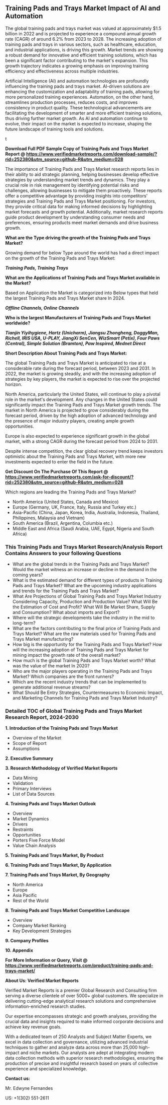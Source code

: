 <h2>Training Pads and Trays Market Impact of AI and Automation</h2><p>The global training pads and trays market was valued at approximately $1.5 billion in 2022 and is projected to experience a compound annual growth rate (CAGR) of around 6.2% from 2023 to 2028. The increasing adoption of training pads and trays in various sectors, such as healthcare, education, and industrial applications, is driving this growth. Market trends are showing a robust demand for innovative and efficient training solutions, which has been a significant factor contributing to the market's expansion. This growth trajectory indicates a growing emphasis on improving training efficiency and effectiveness across multiple industries.</p><p>Artificial Intelligence (AI) and automation technologies are profoundly influencing the training pads and trays market. AI-driven solutions are enhancing the customization and adaptability of training pads, allowing for more personalized training experiences. Automation, on the other hand, streamlines production processes, reduces costs, and improves consistency in product quality. These technological advancements are facilitating the development of smarter and more efficient training solutions, thus driving further market growth. As AI and automation continue to evolve, their impact on the market is expected to increase, shaping the future landscape of training tools and solutions.</p>t</p><p id="" class=""><strong>Download Full PDF Sample Copy of Training Pads and Trays Market Report @ <a href="https://www.verifiedmarketreports.com/download-sample/?rid=252380&utm_source=github-R&utm_medium=028" target="_blank">https://www.verifiedmarketreports.com/download-sample/?rid=252380&utm_source=github-R&utm_medium=028</a></strong></p><p>The importance of&nbsp;Training Pads and Trays Market research reports lies in their ability to aid strategic planning, helping businesses develop effective strategies by understanding market trends and dynamics. They play a crucial role in risk management by identifying potential risks and challenges, allowing businesses to mitigate them proactively. These reports offer a competitive advantage by providing insights into competitors' strategies and Training Pads and Trays Market positioning. For investors, they provide critical data for making informed decisions by highlighting market forecasts and growth potential. Additionally, market research reports guide product development by understanding consumer needs and preferences, ensuring products meet market demands and drive business growth.</p><p><strong>What are the&nbsp;Type driving the growth of the Training Pads and Trays Market?</strong></p><p id="" class="">Growing demand for below Type around the world has had a direct impact on the growth of the Training Pads and Trays Market:</p><em><strong>Training Pads, Training Trays</strong></em></p><strong>What are the&nbsp;Applications&nbsp;of Training Pads and Trays Market available in the Market?</strong></p><p id="" class="">Based on Application the Market is categorized into Below types that held the largest Training Pads and Trays Market share In 2024.</p><em><strong>Offline Channels, Online Channels</strong></em></p><strong>Who is the largest Manufacturers of Training Pads and Trays Market worldwide?</strong></p><p><em><strong>Tianjin Yiyihygiene, Hartz (Unicharm), Jiangsu Zhongheng, DoggyMan, Richell, IRIS USA, U-PLAY, JiangXi SenCen, WizSmart (Petix), Four Paws (Central), Simple Solution (Bramton), Paw Inspired, Mednet Direct</strong></em></p><p id="" class=""><strong>Short Description About Training Pads and Trays Market:</strong></p><p>The global Training Pads and Trays Market is anticipated to rise at a considerable rate during the forecast period, between 2023 and 2031. In 2022, the market is growing steadily, and with the increasing adoption of strategies by key players, the market is expected to rise over the projected horizon.</p><p>North America, particularly the United States, will continue to play a pivotal role in the market's development. Any changes in the United States could significantly impact the Training Pads and Trays Market growth trends. The market in North America is projected to grow considerably during the forecast period, driven by the high adoption of advanced technology and the presence of major industry players, creating ample growth opportunities.</p><p>Europe is also expected to experience significant growth in the global market, with a strong CAGR during the forecast period from 2024 to 2031.</p><p>Despite intense competition, the clear global recovery trend keeps investors optimistic about the Training Pads and Trays Market, with more new investments expected to enter the field in the future.</p><p id="" class=""><strong>Get Discount On The Purchase Of This Report @ <a href="https://www.verifiedmarketreports.com/ask-for-discount/?rid=252380&utm_source=github-R&utm_medium=028" target="_blank">https://www.verifiedmarketreports.com/ask-for-discount/?rid=252380&utm_source=github-R&utm_medium=028</a></strong></p>Which regions are leading the Training Pads and Trays Market?</p><ul><li>North America (United States, Canada and Mexico)</li><li>Europe (Germany, UK, France, Italy, Russia and Turkey etc.)</li><li>Asia-Pacific (China, Japan, Korea, India, Australia, Indonesia, Thailand, Philippines, Malaysia and Vietnam)</li><li>South America (Brazil, Argentina, Columbia etc.)</li><li>Middle East and Africa (Saudi Arabia, UAE, Egypt, Nigeria and South Africa)</li></ul><h3 id="" class="">This Training Pads and Trays Market Research/Analysis Report Contains Answers to your following Questions</h3><ul><li>What are the global trends in the Training Pads and Trays Market? Would the market witness an increase or decline in the demand in the coming years?</li><li>What is the estimated demand for different types of products in Training Pads and Trays Market? What are the upcoming industry applications and trends for the Training Pads and Trays Market?</li><li>What Are Projections of Global Training Pads and Trays Market Industry Considering Capacity, Production and Production Value? What Will Be the Estimation of Cost and Profit? What Will Be Market Share, Supply and Consumption? What about imports and Export?</li><li>Where will the strategic developments take the industry in the mid to long-term?</li><li>What are the factors contributing to the final price of Training Pads and Trays Market? What are the raw materials used for Training Pads and Trays Market manufacturing?</li><li>How big is the opportunity for the Training Pads and Trays Market? How will the increasing adoption of Training Pads and Trays Market for mining impact the growth rate of the overall market?</li><li>How much is the global Training Pads and Trays Market worth? What was the value of the market In 2020?</li><li>Who are the major players operating in the Training Pads and Trays Market? Which companies are the front runners?</li><li>Which are the recent industry trends that can be implemented to generate additional revenue streams?</li><li>What Should Be Entry Strategies, Countermeasures to Economic Impact, and Marketing Channels for Training Pads and Trays Market Industry?</li></ul><h3 id="" class="">Detailed TOC of Global Training Pads and Trays Market Research Report, 2024-2030</h3><p id="" class=""><strong>1. Introduction of the Training Pads and Trays Market</strong></p><ul><li>Overview of the Market</li><li>Scope of Report</li><li>Assumptions</li></ul><p id="" class=""><strong>2. Executive Summary</strong></p><p id="" class=""><strong>3. Research Methodology of Verified Market Reports</strong></p><ul><li>Data Mining</li><li>Validation</li><li>Primary Interviews</li><li>List of Data Sources</li></ul><p id="" class=""><strong>4. Training Pads and Trays Market Outlook</strong></p><ul><li>Overview</li><li>Market Dynamics</li><li>Drivers</li><li>Restraints</li><li>Opportunities</li><li>Porters Five Force Model</li><li>Value Chain Analysis</li></ul><p id="" class=""><strong>5. Training Pads and Trays Market, By Product</strong></p><p id="" class=""><strong>6. Training Pads and Trays Market, By Application</strong></p><p id="" class=""><strong>7. Training Pads and Trays Market, By Geography</strong></p><ul><li>North America</li><li>Europe</li><li>Asia Pacific</li><li>Rest of the World</li></ul><p id="" class=""><strong>8. Training Pads and Trays Market Competitive Landscape</strong></p><ul><li>Overview</li><li>Company Market Ranking</li><li>Key Development Strategies</li></ul><p id="" class=""><strong>9. Company Profiles</strong></p><p id="" class=""><strong>10. Appendix</strong></p><p id="" class=""><strong>For More Information or Query, Visit @ <a href="https://www.verifiedmarketreports.com/product/training-pads-and-trays-market/" target="_blank">https://www.verifiedmarketreports.com/product/training-pads-and-trays-market/</a></strong></p><p id="" class=""><strong>About Us: Verified Market Reports</strong></p><p id="" class="">Verified Market Reports is a premier Global Research and Consulting firm serving a diverse clientele of over 5000+ global customers. We specialize in delivering cutting-edge analytical research solutions and comprehensive information-enriched research studies.</p><p id="" class="">Our expertise encompasses strategic and growth analyses, providing the crucial data and insights required to make informed corporate decisions and achieve key revenue goals.</p><p id="" class="">With a dedicated team of 250 Analysts and Subject Matter Experts, we excel in data collection and governance, utilizing advanced industrial techniques to gather and analyze data across more than 25,000 high-impact and niche markets. Our analysts are adept at integrating modern data collection methods with superior research methodologies, ensuring the production of precise and insightful research based on years of collective experience and specialized knowledge.</p><p id="" class=""><strong>Contact us:</strong></p><p id="" class="">Mr. Edwyne Fernandes</p><p id="" class="">US: +1(302) 551-2611</p>